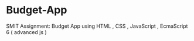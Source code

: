 # Budget-App
SMIT Assignment: Budget App using HTML , CSS , JavaScript , EcmaScript 6 ( advanced js )
